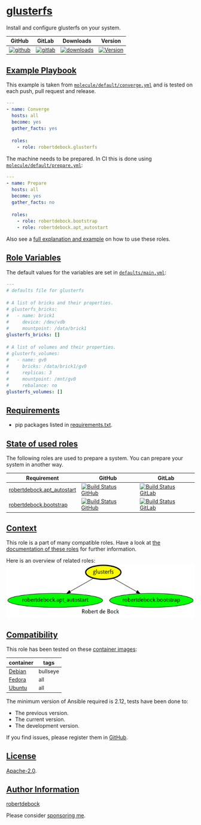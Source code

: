 # [glusterfs](#glusterfs)

Install and configure glusterfs on your system.

|GitHub|GitLab|Downloads|Version|
|------|------|---------|-------|
|[![github](https://github.com/robertdebock/ansible-role-glusterfs/workflows/Ansible%20Molecule/badge.svg)](https://github.com/robertdebock/ansible-role-glusterfs/actions)|[![gitlab](https://gitlab.com/robertdebock-iac/ansible-role-glusterfs/badges/master/pipeline.svg)](https://gitlab.com/robertdebock-iac/ansible-role-glusterfs)|[![downloads](https://img.shields.io/ansible/role/d/24504)](https://galaxy.ansible.com/robertdebock/glusterfs)|[![Version](https://img.shields.io/github/release/robertdebock/ansible-role-glusterfs.svg)](https://github.com/robertdebock/ansible-role-glusterfs/releases/)|

## [Example Playbook](#example-playbook)

This example is taken from [`molecule/default/converge.yml`](https://github.com/robertdebock/ansible-role-glusterfs/blob/master/molecule/default/converge.yml) and is tested on each push, pull request and release.

```yaml
---
- name: Converge
  hosts: all
  become: yes
  gather_facts: yes

  roles:
    - role: robertdebock.glusterfs
```

The machine needs to be prepared. In CI this is done using [`molecule/default/prepare.yml`](https://github.com/robertdebock/ansible-role-glusterfs/blob/master/molecule/default/prepare.yml):

```yaml
---
- name: Prepare
  hosts: all
  become: yes
  gather_facts: no

  roles:
    - role: robertdebock.bootstrap
    - role: robertdebock.apt_autostart
```

Also see a [full explanation and example](https://robertdebock.nl/how-to-use-these-roles.html) on how to use these roles.

## [Role Variables](#role-variables)

The default values for the variables are set in [`defaults/main.yml`](https://github.com/robertdebock/ansible-role-glusterfs/blob/master/defaults/main.yml):

```yaml
---
# defaults file for glusterfs

# A list of bricks and their properties.
# glusterfs_bricks:
#   - name: brick1
#     device: /dev/vdb
#     mountpoint: /data/brick1
glusterfs_bricks: []

# A list of volumes and their properties.
# glusterfs_volumes:
#   - name: gv0
#     bricks: /data/brick1/gv0
#     replicas: 3
#     mountpoint: /mnt/gv0
#     rebalance: no
glusterfs_volumes: []
```

## [Requirements](#requirements)

- pip packages listed in [requirements.txt](https://github.com/robertdebock/ansible-role-glusterfs/blob/master/requirements.txt).

## [State of used roles](#state-of-used-roles)

The following roles are used to prepare a system. You can prepare your system in another way.

| Requirement | GitHub | GitLab |
|-------------|--------|--------|
|[robertdebock.apt_autostart](https://galaxy.ansible.com/robertdebock/apt_autostart)|[![Build Status GitHub](https://github.com/robertdebock/ansible-role-apt_autostart/workflows/Ansible%20Molecule/badge.svg)](https://github.com/robertdebock/ansible-role-apt_autostart/actions)|[![Build Status GitLab](https://gitlab.com/robertdebock-iac/ansible-role-apt_autostart/badges/master/pipeline.svg)](https://gitlab.com/robertdebock-iac/ansible-role-apt_autostart)|
|[robertdebock.bootstrap](https://galaxy.ansible.com/robertdebock/bootstrap)|[![Build Status GitHub](https://github.com/robertdebock/ansible-role-bootstrap/workflows/Ansible%20Molecule/badge.svg)](https://github.com/robertdebock/ansible-role-bootstrap/actions)|[![Build Status GitLab](https://gitlab.com/robertdebock-iac/ansible-role-bootstrap/badges/master/pipeline.svg)](https://gitlab.com/robertdebock-iac/ansible-role-bootstrap)|

## [Context](#context)

This role is a part of many compatible roles. Have a look at [the documentation of these roles](https://robertdebock.nl/) for further information.

Here is an overview of related roles:
![dependencies](https://raw.githubusercontent.com/robertdebock/ansible-role-glusterfs/png/requirements.png "Dependencies")

## [Compatibility](#compatibility)

This role has been tested on these [container images](https://hub.docker.com/u/robertdebock):

|container|tags|
|---------|----|
|[Debian](https://hub.docker.com/repository/docker/robertdebock/debian/general)|bullseye|
|[Fedora](https://hub.docker.com/repository/docker/robertdebock/fedora/general)|all|
|[Ubuntu](https://hub.docker.com/repository/docker/robertdebock/ubuntu/general)|all|

The minimum version of Ansible required is 2.12, tests have been done to:

- The previous version.
- The current version.
- The development version.

If you find issues, please register them in [GitHub](https://github.com/robertdebock/ansible-role-glusterfs/issues).

## [License](#license)

[Apache-2.0](https://github.com/robertdebock/ansible-role-glusterfs/blob/master/LICENSE).

## [Author Information](#author-information)

[robertdebock](https://robertdebock.nl/)

Please consider [sponsoring me](https://github.com/sponsors/robertdebock).
